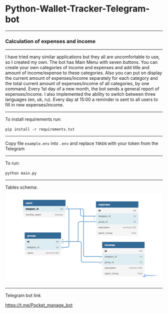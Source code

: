 # Python-Wallet-Tracker-Telegram-bot

---
### Calculation of expenses and income

---
I have tried many similar applications but they all are uncomfortable to use, so I created my own. The bot has Main Menu with seven buttons. You can create your own categories of income and expenses and add title and amount of income/expense to these categories. Also you can put on display the current amount of expenses/income separately for each category and the total current amount of expenses/income of all categories, by one command. Every 1st day of a new month, the bot sends a general report of expenses/income. I also implemented the ability to switch between three languages (en, uk, ru). Every day at 15:00 a reminder is sent to all users to fill in new expenses/income.

---
To install requirements run:

`pip install -r requirements.txt`

---

Copy file `example.env` into `.env` and replace `TOKEN` with your token from the Telegram

---

To run:

`python main.py`

---
Tables schema:

![tables](docs/pics/Telegram_bot_diagram.png)

---
Telegram bot link

https://t.me/Pocket_manage_bot
